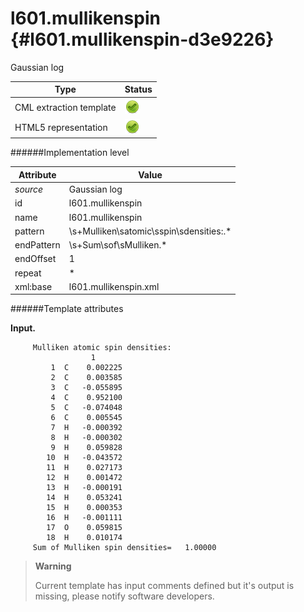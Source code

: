 # l601.mullikenspin {#l601.mullikenspin-d3e9226}

Gaussian log

| Type                                                                                                                                                | Status                                                                                                                                              |
|----|----|
| CML extraction template                                                                                                                             | ![](/imgs/Total.png)                                                                                                                                |
| HTML5 representation                                                                                                                                | ![](/imgs/Total.png)                                                                                                                                |

######Implementation level

| Attribute                                                                                                                                           | Value                                                                                                                                               |
|----|----|
| *source*                                                                                                                                            | Gaussian log                                                                                                                                        |
| id                                                                                                                                                  | l601.mullikenspin                                                                                                                                   |
| name                                                                                                                                                | l601.mullikenspin                                                                                                                                   |
| pattern                                                                                                                                             | \\s+Mulliken\\satomic\\sspin\\sdensities:.\*                                                                                                        |
| endPattern                                                                                                                                          | \\s+Sum\\sof\\sMulliken.\*                                                                                                                          |
| endOffset                                                                                                                                           | 1                                                                                                                                                   |
| repeat                                                                                                                                              | \*                                                                                                                                                  |
| xml:base                                                                                                                                            | l601.mullikenspin.xml                                                                                                                               |

######Template attributes

**Input.**

         Mulliken atomic spin densities:
                      1
             1  C    0.002225
             2  C    0.003585
             3  C   -0.055895
             4  C    0.952100
             5  C   -0.074048
             6  C    0.005545
             7  H   -0.000392
             8  H   -0.000302
             9  H    0.059828
            10  H   -0.043572
            11  H    0.027173
            12  H    0.001472
            13  H   -0.000191
            14  H    0.053241
            15  H    0.000353
            16  H   -0.001111
            17  O    0.059815
            18  H    0.010174
         Sum of Mulliken spin densities=   1.00000
        

> **Warning**
>
> Current template has input comments defined but it's output is missing, please notify software developers.
